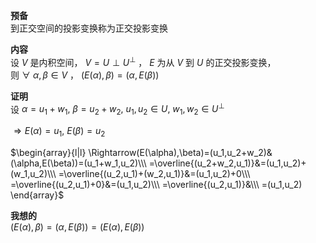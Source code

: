 **预备**  
到正交空间的投影变换称为正交投影变换  
  
**内容**  
设 $V$ 是内积空间， $V=U\perp U^{\perp}$ ， $E$ 为从 $V$ 到 $U$ 的正交投影变换，  
则 $\forall\ \alpha,\beta\in V$ ， $(E(\alpha),\beta)=(\alpha,E(\beta))$  
  
**证明**  
设 $\alpha=u_1+w_1,\ \beta=u_2+w_2,\ u_1,u_2\in U,\ w_1,w_2\in U^{\perp}$  
  
 $\Rightarrow E(\alpha)=u_1,\ E(\beta)=u_2$  
  
 $\begin{array}{l|l}  
\Rightarrow(E(\alpha),\beta)=(u_1,u_2+w_2)&(\alpha,E(\beta))=(u_1+w_1,u_2)\\\  
=\overline{(u_2+w_2,u_1)}&=(u_1,u_2)+(w_1,u_2)\\\  
=\overline{(u_2,u_1)+(w_2,u_1)}&=(u_1,u_2)+0\\\  
=\overline{(u_2,u_1)+0}&=(u_1,u_2)\\\  
=\overline{(u_2,u_1)}&\\\  
=(u_1,u_2)  
\end{array}$  
  
**我想的**  
 $(E(\alpha),\beta)=(\alpha,E(\beta))=(E(\alpha),E(\beta))$  
